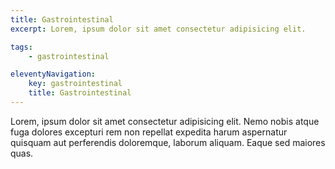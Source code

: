 ```yaml
---
title: Gastrointestinal
excerpt: Lorem, ipsum dolor sit amet consectetur adipisicing elit.

tags: 
    - gastrointestinal

eleventyNavigation:
    key: gastrointestinal
    title: Gastrointestinal
---
```


Lorem, ipsum dolor sit amet consectetur adipisicing elit. Nemo nobis atque fuga dolores excepturi rem non repellat expedita harum aspernatur quisquam aut perferendis doloremque, laborum aliquam. Eaque sed maiores quas.